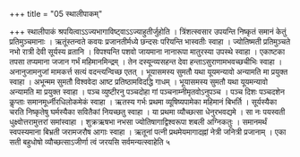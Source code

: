 +++
title = "05 स्थालीपाकम्"

+++
स्थालीपाकं श्रपयित्वाऽऽज्यभागाविष्ट्वाऽऽज्याहुतीर्जुहोति । त्रिंशत्स्वसार उपयन्ति निष्कृतं समानं केतुं प्रतिमुञ्चमानाः । ऋतूंस्तन्वते कवयः प्रजानतीर्मध्ये छन्दसः परियन्ति भास्वतीः स्वाहा । ज्योतिष्मती प्रतिमुञ्चते नभो रात्री देवी सूर्यस्य व्रतानि । विपश्यन्ति पशवो जायमाना नानारूपा मातुरस्या उपस्थे स्वाहा । एकाष्टका तपसा तप्यमाना जजान गर्भं महिमानमिन्द्रम् । तेन दस्यून्व्यसहन्त देवा हन्ताऽसुराणामभवच्छचीभिः स्वाहा । अनानुजामनुजां मामकर्त्त सत्यं वदन्त्यन्विच्छ एतत् । भूयासमस्य सुमतौ यथा यूयमन्यावो अन्यामति मा प्रयुक्त स्वाहा । अभून्मम सुमतौ विश्ववेदा आष्ट प्रतिष्ठामविदद्धि गाधम् । भूयासमस्य सुमतौ यथा यूयमन्यावो अन्यामति मा प्रयुक्त स्वाहा । पञ्च व्युष्टीरनु पञ्चदोहा गां पञ्चनाम्नीमृतवोऽनुपञ्च । पञ्च दिशः पञ्चदशेन कॢप्ताः समानमूर्ध्नीरधिलोकमेकं स्वाहा । ऋतस्य गर्भः प्रथमा व्यूषिष्यपामेका महिमानं बिभर्ति । सूर्यस्यैका चरति निष्कृतेषु घर्मस्यैका सवितैकां नियच्छतु स्वाहा । या प्रथमा व्यौच्छत्सा धेनुरभवद्यमे । सा नः पयस्वती धुक्ष्वोत्तरामुत्तरां समांस्वाहा । शुक्रऋषभा नभसा ज्योतिषागाद्विश्वरूपा शबली अग्निकतुः । समानमर्थं स्वपस्यमाना बिभ्रती जरामजरौष आगाः स्वाहा । ऋतूनां पत्नी प्रथमेयमागादह्नां नेत्री जनित्री प्रजानाम् । एका सती बहुधोषो व्यौच्छत्साऽजीर्णा त्वं जरयसि सर्वमन्यत्स्वाहेति ५